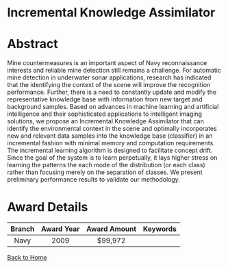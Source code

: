 
Incremental Knowledge Assimilator
=================================

# Abstract


Mine countermeasures is an important aspect of Navy reconnaissance interests and reliable mine detection still remains a challenge. For automatic mine detection in underwater sonar applications, research has indicated that the identifying the context of the scene will improve the recognition performance. Further, there is a need to constantly update and modify the representative knowledge base with information from new target and background samples. Based on advances in machine learning and artificial intelligence and their sophisticated applications to intelligent imaging solutions, we propose an Incremental Knowledge Assimilator that can identify the environmental context in the scene and optimally incorporates new and relevant data samples into the knowledge base (classifier) in an incremental fashion with minimal memory and computation requirements. The incremental learning algorithm is designed to facilitate concept drift. Since the goal of the system is to learn perpetually, it lays higher stress on learning the patterns the each mode of the distribution (or each class) rather than focusing merely on the separation of classes. We present preliminary performance results to validate our methodology.  

# Award Details

|Branch|Award Year|Award Amount|Keywords|
| :---: | :---: | :---: | :---: |
|Navy|2009|$99,972||
  
  


[Back to Home](https://github.com/chrischow/dod_sbir_awards/Reports/DJ/#1890)